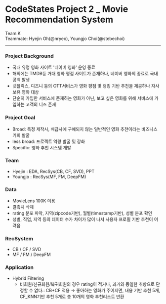 # CodeStates Project 2 _ Movie Recommendation System
Team.K </br>
Teammate: Hyejin Oh(@nryeo), Youngjo Choi(@stebechoi)

---
### Project Background
- 국내 유명 영화 사이트 '네이버 영화' 운영 종료
- 해외에는 TMDB등 거대 영화 평점 사이트가 존재하나, 네이버 영화의 종료로 국내 공백 발생
- 넷플릭스, 디즈니 등의 OTT서비스가 영화 평점 및 랭킹 기반 추천을 제공하나 자사 보유 영화 대상
- 단순히 가입한 서비스에 존재하는 영화가 아닌, 보고 싶은 영화를 위해 서비스에 가입하는 고객의 니즈 존재

### Project Goal
- Broad: 특정 제작사, 배급사에 구애되지 않는 일반적인 영화 추천이라는 비즈니스 기회 발굴
- less broad: 프로젝트 역량 발굴 및 강화
- Specific: 영화 추천 시스템 개발

### Team
- Hyejin : EDA, RecSys(CB, CF, SVD), PPT
- Youngjo : RecSys(MF, FM, DeepFM)

### Data
- MovieLens 100K 이용
- 결측치 삭제
- rating 분포 파악, 지역(zipcode기반), 월별(timestamp기반), 성별 분포 확인
- 성별, 직업, 지역 등의 데이터 수가 차이가 많이 나서 사용자 프로필 기반 추천이 어려움

### RecSystem
- CB / CF / SVD
- MF / FM / DeepFM

### Application
- Hybrid Filtering
  - 비회원/신규회원/복귀회원의 경우 rating이 적거나, 과거와 동일한 취향으로 단정할 수 없다.: CB+CF 적용
    → 좋아하는 영화가 주어지면, 내용 기반 추천 5개, CF_KNN기반 추천 5개로 총 10개의 영화 추천리스트 반환
    
